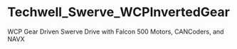 # Techwell_Swerve_WCPInvertedGear
WCP Gear Driven Swerve Drive with Falcon 500 Motors, CANCoders, and NAVX
